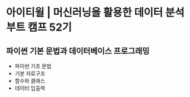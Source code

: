 # 아이티윌 | 머신러닝을 활용한 데이터 분석 부트 캠프 52기
## 파이썬 기본 문법과 데이터베이스 프로그래밍
- 파이썬 기초 문법
- 기본 자료구조
- 함수와 클래스
- 데이터 입출력
